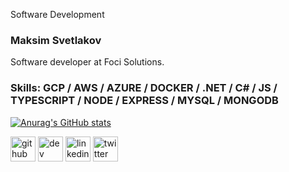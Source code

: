 Software Development
### Maksim Svetlakov

Software developer at Foci Solutions.

### Skills: GCP / AWS / AZURE / DOCKER / .NET / C# / JS / TYPESCRIPT / NODE / EXPRESS / MYSQL / MONGODB  

[![Anurag's GitHub stats](https://github-readme-stats.vercel.app/api?username=maksvet)](https://github.com/anuraghazra/github-readme-stats)

[<img src='https://cdn.jsdelivr.net/npm/simple-icons@3.0.1/icons/github.svg' alt='github' height='40'>](https://github.com/maksvet)  [<img src='https://cdn.jsdelivr.net/npm/simple-icons@3.0.1/icons/dev-dot-to.svg' alt='dev' height='40'>](https://dev.to/maksvet)  [<img src='https://cdn.jsdelivr.net/npm/simple-icons@3.0.1/icons/linkedin.svg' alt='linkedin' height='40'>](https://www.linkedin.com/in/maksimsvetlakov/)  [<img src='https://cdn.jsdelivr.net/npm/simple-icons@3.0.1/icons/twitter.svg' alt='twitter' height='40'>](https://twitter.com/MaksimSvetlakov)  

